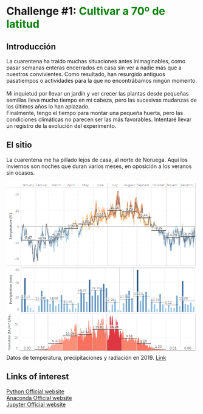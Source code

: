 # Challenge #1: <span style="color:green"> Cultivar a 70º de latitud </span>

## Introducción
La cuarentena ha traido muchas situaciones antes inimaginables, como pasar semanas enteras encerrados en casa sin ver a nadie más que a nuestros convivientes. Como resultado, han resurgido antiguos pasatiempos o actividades para la que no encontrábamos ningún momento.
<br><br>
Mi inquietud por llevar un jardín y ver crecer las plantas desde pequeñas semillas lleva mucho tiempo en mi cabeza, pero las sucesivas mudanzas de los últimos años lo han aplazado. 
<br>
Finalmente, tengo el tiempo para montar una pequeña huerta, pero las condiciones climáticas no parecen ser las más favorables. Intentaré llevar un registro de la evolución del experimento.

## El sitio
La cuarentena me ha pillado lejos de casa, al norte de Noruega. Aquí los inviernos son noches que duran varios meses, en oposición a los veranos sin ocasos.

![weather](./weather.png)
Datos de temperatura, precipitaciones y radiación en 2019.
[Link](https://public.tableau.com/views/WeatherFinnmark/Dashboard1?:display_count=y&:origin=viz_share_link)



## Links of interest
[Python Official website](https://www.python.org/)
<br>
[Anaconda Official website](https://www.anaconda.com/)
<br>
[Jupyter Official website](https://jupyter.org/)